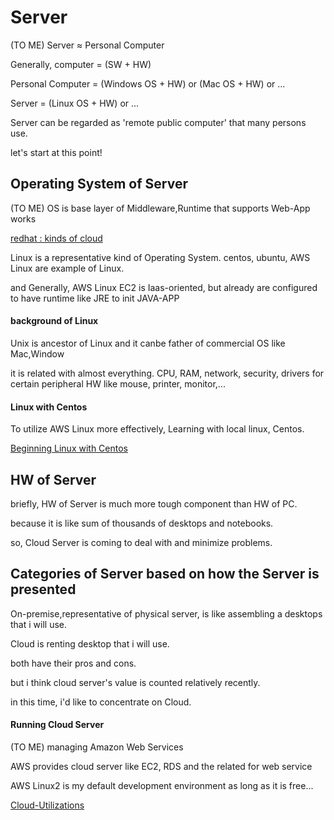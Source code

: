 # Server
(TO ME) Server ≈ Personal Computer

Generally, computer = (SW + HW)

Personal Computer = (Windows OS + HW) or (Mac OS + HW) or ...

Server = (Linux OS + HW) or ...

Server can be regarded as 'remote public computer' that many persons use.

let's start at this point!

## Operating System of Server
(TO ME) OS is base layer of Middleware,Runtime that supports Web-App works

[redhat : kinds of cloud](https://www.redhat.com/ko/topics/cloud-computing/iaas-vs-paas-vs-saas)

Linux is a representative kind of Operating System. centos, ubuntu, AWS Linux are example of Linux.

and Generally, AWS Linux EC2 is Iaas-oriented, but already are configured to have runtime like JRE to init JAVA-APP

#### background of Linux
 Unix is ancestor of Linux and it canbe father of commercial OS like Mac,Window

it is related with almost everything. CPU, RAM, network, security, drivers for certain peripheral HW like mouse, printer, monitor,... 

#### Linux with Centos
To utilize AWS Linux more effectively, Learning with local linux, Centos.

[Beginning Linux with Centos](https://github.com/devsacti/Server/tree/main/BeginningLinux)

## HW of Server
briefly, HW of Server is much more tough component than HW of PC.

because it is like sum of thousands of desktops and notebooks.

so, Cloud Server is coming to deal with and minimize problems.

## Categories of Server based on how the Server is presented

On-premise,representative of physical server, is like assembling a desktops that i will use.

Cloud is renting desktop that i will use.

both have their pros and cons.

but i think cloud server's value is counted relatively recently.

in this time, i'd like to concentrate on Cloud.

#### Running Cloud Server
(TO ME) managing Amazon Web Services

AWS provides cloud server like EC2, RDS and the related for web service

AWS Linux2 is my default development environment as long as it is free...

[Cloud-Utilizations](https://github.com/devsacti/Cloud-Utilizations)

